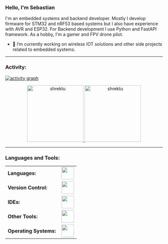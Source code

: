 <link rel="stylesheet" type='text/css' href="https://cdn.jsdelivr.net/gh/devicons/devicon@latest/devicon.min.css" />

### Hello, I'm Sebastian

I'm an embedded systems and backend developer. Mostly I develop firmware for STM32 and nRF53 based systems but I also have experience with AVR and ESP32. For Backend development I use Python and FastAPI framework. As a hobby, I'm a gamer and FPV drone pilot. 


  - 🔭 I’m currently working on wireless IOT solutions and other side projects related to embedded systems.
    
------
<h3 align="left">Activity:</h3>

[![activity graph](https://github-readme-activity-graph.vercel.app/graph?username=shrektu&bg_color=100f0f&color=4c5e9e&line=4c569e&point=403e41&area=true&hide_border=true)](https://github.com/ashutosh00710/github-readme-activity-graph)

<div align="center">
  <a href="https://github.com/shrektu">
    <img height="180em" src="https://github-readme-stats.vercel.app/api/top-langs?username=shrektu&show_icons=true&locale=en&layout=compact&theme=tokyonight" alt="shrektu"/>
    <img height="180em" src="https://github-readme-stats.vercel.app/api?username=shrektu&show_icons=true&locale=en&layout=compact&theme=tokyonight" alt="shrektu"/>
  </a>
</div>

------
<h3 align="left">Languages and Tools:</h3>
<table>
    <tr>
        <td style="font-weight: bold; padding-right: 10px; vertical-align: center; border: none;">Languages:</td>
        <td><img height="40" src="https://skillicons.dev/icons?i=c,cpp,py"/></td>
    </tr>
    <tr>
        <td style="font-weight: bold; padding-right: 10px; vertical-align: center; border: none;">Version Control:</td>
        <td><img height="40" src="https://skillicons.dev/icons?i=git,github"/></td>
    </tr>
    <tr>
        <td style="font-weight: bold; padding-right: 10px; vertical-align: center; border: none;">IDEs:</td>
        <td><img height="40" src="https://skillicons.dev/icons?i=clion,eclipse,pycharm,vscode,vim"/></td>
    </tr>
    <tr>
        <td style="font-weight: bold; padding-right: 10px; vertical-align: center; border: none;">Other Tools:</td>
        <td><img height="40" src="https://skillicons.dev/icons?i=arduino,cmake,docker,fastapi,nginx,postman,qt,raspberrypi"/></td>
    </tr>
    <tr>
        <td style="font-weight: bold; padding-right: 10px; vertical-align: center; border: none;">Operating Systems:</td>
        <td><img height="40" src="https://skillicons.dev/icons?i=apple,windows,arch,ubuntu"/></td>
    </tr>
</table>
